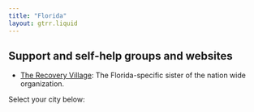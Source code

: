 ```yaml
---
title: "Florida"
layout: gtrr.liquid
---
```

## Support and self-help groups and websites
- [The Recovery Village](https://www.floridarehab.com/resources/lgbtq/): The Florida-specific sister of the nation wide organization.

Select your city below:

